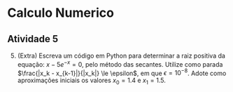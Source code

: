 # Calculo Numerico

## Atividade 5

5. (Extra) Escreva um código em Python para determinar a raiz positiva da equação: $x - 5e^{-x} = 0$, pelo método das secantes. Utilize como parada $\frac{|x_k - x_{k-1}|}{|x_k|} \le \epsilon$, em que $\epsilon = 10^{-8}$. Adote como aproximações iniciais os valores $x_0 = 1.4$ e $x_1 = 1.5$.